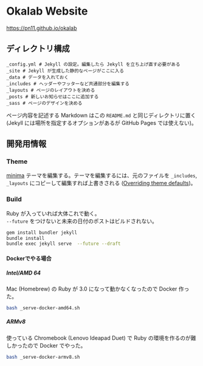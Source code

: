 # Okalab Website

<https://pn11.github.io/okalab>

## ディレクトリ構成

```
_config.yml # Jekyll の設定。編集したら Jekyll を立ち上げ直す必要がある
_site # Jekyll が生成した静的なページがここに入る
_data # データを入れておく
_includes # ヘッダーやフッターなど共通部分を編集する
_layouts # ページのレイアウトを決める
_posts # 新しいお知らせはここに追加する
_sass # ページのデザインを決める
```

ページ内容を記述する Markdown はこの `README.md` と同じディレクトリに置く (Jekyll には場所を指定するオプションがあるが GitHub Pages では使えない)。

## 開発用情報

### Theme

[minima](https://github.com/jekyll/minima) テーマを編集する。テーマを編集するには、元のファイルを `_includes`, `_layouts` にコピーして編集すれば上書きされる ([Overriding theme defaults](https://jekyllrb.com/docs/themes/#overriding-theme-defaults))。

### Build

Ruby が入っていれば大体これで動く。  
`--future` をつけないと未来の日付のポストはビルドされない。

```sh
gem install bundler jekyll
bundle install
bundle exec jekyll serve  --future --draft
```

#### Dockerでやる場合

##### Intel/AMD 64

Mac (Homebrew) の Ruby が 3.0 になって動かなくなったので Docker 作った。

```bash
bash _serve-docker-amd64.sh
```

##### ARMv8

使っている Chromebook (Lenovo Ideapad Duet) で Ruby の環境を作るのが難しかったので Docker でやった。

```bash
bash _serve-docker-armv8.sh
```

